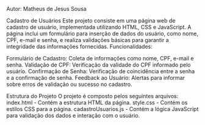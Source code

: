 Autor: Matheus de Jesus Sousa

Cadastro de Usuários
Este projeto consiste em uma página web de cadastro de usuário, implementada utilizando HTML, CSS e JavaScript. A página inclui um formulário para inserção de dados do usuário, como nome, CPF, e-mail e senha, e realiza validações básicas para garantir a integridade das informações fornecidas.
Funcionalidades:

Formulário de Cadastro: Coleta de informações como nome, CPF, e-mail e senha.
Validação de CPF: Verificação da validade do CPF informado pelo usuário.
Confirmação de Senha: Verificação de coincidência entre a senha e a confirmação de senha.
Feedback ao Usuário: Alertas para informar sobre erros de validação ou sucesso no cadastro.

Estrutura do Projeto
O projeto é composto pelos seguintes arquivos:
index.html - Contém a estrutura HTML da página.
style.css - Contém os estilos CSS para a página.
cadastroUsuarios.js - Contém a lógica JavaScript para validação dos dados e interação com o usuário.

